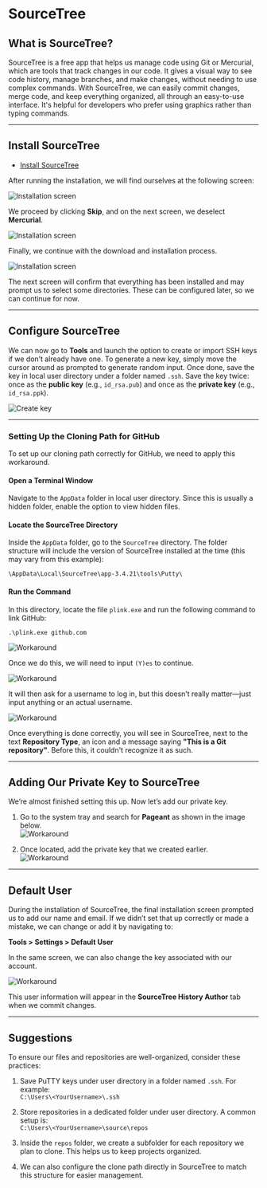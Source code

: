 # SourceTree

## What is SourceTree?

SourceTree is a free app that helps us manage code using Git or Mercurial, which are tools that track changes in our code. It gives a visual way to see code history, manage branches, and make changes, without needing to use complex commands. With SourceTree, we can easily commit changes, merge code, and keep everything organized, all through an easy-to-use interface. It's helpful for developers who prefer using graphics rather than typing commands.

---

## Install SourceTree

- [Install SourceTree](https://www.sourcetreeapp.com/)

After running the installation, we will find ourselves at the following screen:

![Installation screen](../images/gitflow/installing_sourcetree_1.png)

We proceed by clicking **Skip**, and on the next screen, we deselect **Mercurial**.

![Installation screen](../images/gitflow/installing_sourcetree_2.png)

Finally, we continue with the download and installation process.

![Installation screen](../images/gitflow/installing_sourcetree_3.png)

The next screen will confirm that everything has been installed and may prompt us to select some directories. These can be configured later, so we can continue for now.

---

## Configure SourceTree

We can now go to **Tools** and launch the option to create or import SSH keys if we don’t already have one. To generate a new key, simply move the cursor around as prompted to generate random input. Once done, save the key in local user directory under a folder named `.ssh`. Save the key twice: once as the **public key** (e.g., `id_rsa.pub`) and once as the **private key** (e.g., `id_rsa.ppk`).

![Create key](../images/gitflow/create_key.png)

---

### Setting Up the Cloning Path for GitHub

To set up our cloning path correctly for GitHub, we need to apply this workaround.

#### Open a Terminal Window

Navigate to the `AppData` folder in local user directory. Since this is usually a hidden folder, enable the option to view hidden files.

#### Locate the SourceTree Directory

Inside the `AppData` folder, go to the `SourceTree` directory. The folder structure will include the version of SourceTree installed at the time (this may vary from this example):

`\AppData\Local\SourceTree\app-3.4.21\tools\Putty\`

#### Run the Command

In this directory, locate the file `plink.exe` and run the following command to link GitHub:

`.\plink.exe github.com`

![Workaround](../images/gitflow/st_workaround_1.png)

Once we do this, we will need to input `(Y)es` to continue.

![Workaround](../images/gitflow/st_workaround_2.png)

It will then ask for a username to log in, but this doesn’t really matter—just input anything or an actual username.

![Workaround](../images/gitflow/st_workaround_3.png)

Once everything is done correctly, you will see in SourceTree, next to the text **Repository Type**, an icon and a message saying **"This is a Git repository"**. Before this, it couldn't recognize it as such.

---

## Adding Our Private Key to SourceTree

We’re almost finished setting this up. Now let’s add our private key.

1. Go to the system tray and search for **Pageant** as shown in the image below.  
   ![Workaround](../images/gitflow/create_key_system_tray.png)

2. Once located, add the private key that we created earlier.  
   ![Workaround](../images/gitflow/add_private_key.png)

---

## Default User

During the installation of SourceTree, the final installation screen prompted us to add our name and email. If we didn’t set that up correctly or made a mistake, we can change or add it by navigating to:

**Tools > Settings > Default User**

In the same screen, we can also change the key associated with our account.

![Workaround](../images/gitflow/default_user.png)

This user information will appear in the **SourceTree History Author** tab when we commit changes.

---

## Suggestions

To ensure our files and repositories are well-organized, consider these practices:

1. Save PuTTY keys under user directory in a folder named `.ssh`. For example:  
   `C:\Users\<YourUsername>\.ssh`

2. Store repositories in a dedicated folder under user directory. A common setup is:  
   `C:\Users\<YourUsername>\source\repos`

3. Inside the `repos` folder, we create a subfolder for each repository we plan to clone. This helps us to keep projects organized.

4. We can also configure the clone path directly in SourceTree to match this structure for easier management.
